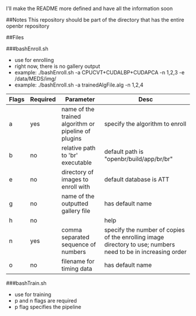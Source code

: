 I'll make the README more defined and have all the information soon

##Notes
This repository should be part of the directory that has the entire openbr repository

##Files
 
###bashEnroll.sh
- use for enrolling
- right now, there is no gallery output
- example: ./bashEnroll.sh -a CPUCVT+CUDALBP+CUDAPCA -n 1,2,3 -e /data/MEDS/img/
- example: ./bashEnroll.sh -a trainedAlgFile.alg -n 1,2,4

| Flags    | Required | Parameter          | Desc      |
|----------|----------|--------------------|-----------|
| a        | yes      | name of the trained algorithm or pipeline of plugins | specify the algorithm to enroll |
| b        | no       | relative path to 'br' executable | default path is "openbr/build/app/br/br" |
| e        | no       | directory of images to enroll with | default database is ATT |
| g        | no       | name of the outputted gallery file | has default name |
| h        | no       |                    | help |
| n        | yes      | comma separated sequence of numbers | specify the number of copies of the enrolling image directory to use; numbers need to be in increasing order |
| o        | no       | filename for timing data | has default name |



###bashTrain.sh
- use for training
- p and n flags are required
- p flag specifies the pipeline